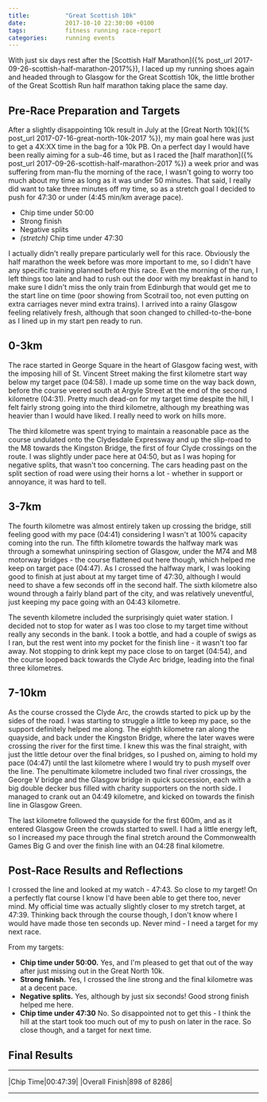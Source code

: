 ```yaml
---
title:          "Great Scottish 10k"
date:           2017-10-10 22:30:00 +0100
tags:           fitness running race-report
categories:     running events
---
```


With just six days rest after the [Scottish Half Marathon]({% post_url 2017-09-26-scottish-half-marathon-2017%}), I laced up my running shoes again and headed through to Glasgow for the Great Scottish 10k, the little brother of the Great Scottish Run half marathon taking place the same day.

<!-- Read More -->

## Pre-Race Preparation and Targets

After a slightly disappointing 10k result in July at the [Great North 10k]({% post_url 2017-07-16-great-north-10k-2017 %}), my main goal here was just to get a 4X:XX time in the bag for a 10k PB. On a perfect day I would have been really aiming for a sub-46 time, but as I raced the [half marathon]({% post_url 2017-09-26-scottish-half-marathon-2017 %}) a week prior and was suffering from man-flu the morning of the race, I wasn't going to worry too much about my time as long as it was under 50 minutes. That said, I really did want to take three minutes off my time, so as a stretch goal I decided to push for 47:30 or under (4:45 min/km  average pace).

- Chip time under 50:00
- Strong finish
- Negative splits
- *(stretch)* Chip time under 47:30

I actually didn't really prepare particularly well for this race. Obviously the half marathon the week before was more important to me, so I didn't have any specific training planned before this race. Even the morning of the run, I left things too late and had to rush out the door with my breakfast in hand to make sure I didn't miss the only train from Edinburgh that would get me to the start line on time (poor showing from Scotrail too, not even putting on extra carriages never mind extra trains). I arrived into a rainy Glasgow feeling relatively fresh, although that soon changed to chilled-to-the-bone as I lined up in my start pen ready to run.

## 0-3km

The race started in George Square in the heart of Glasgow facing west, with the imposing hill of St. Vincent Street making the first kilometre start way below my target pace (04:58). I made up some time on the way back down, before the course veered south at Argyle Street at the end of the second kilometre (04:31). Pretty much dead-on for my target time despite the hill, I felt fairly strong going into the third kilometre, although my breathing was heavier than I would have liked. I really need to work on hills more.

The third kilometre was spent trying to maintain a reasonable pace as the course undulated onto the Clydesdale Expressway and up the slip-road to the M8 towards the Kingston Bridge, the first of four Clyde crossings on the route. I was slightly under pace here at 04:50, but as I was hoping for negative splits, that wasn't too concerning. The cars heading past on the split section of road were using their horns a lot - whether in support or annoyance, it was hard to tell.

## 3-7km

The fourth kilometre was almost entirely taken up crossing the bridge, still feeling good with my pace (04:41) considering I wasn't at 100% capacity coming into the run. The fifth kilometre towards the halfway mark was through a somewhat uninspiring section of Glasgow, under the M74 and M8 motorway bridges - the course flattened out here though, which helped me keep on target pace (04:47). As I crossed the halfway mark, I was looking good to finish at just about at my target time of 47:30, although I would need to shave a few seconds off in the second half. The sixth kilometre also wound through a fairly bland part of the city, and was relatively uneventful, just keeping my pace going with an 04:43 kilometre. 

The seventh kilometre included the surprisingly quiet water station. I decided not to stop for water as I was too close to my target time without really any seconds in the bank. I took a bottle, and had a couple of swigs as I ran, but the rest went into my pocket for the finish line - it wasn't too far away. Not stopping to drink kept my pace close to on target (04:54), and the course looped back towards the Clyde Arc bridge, leading into the final three kilometres.

## 7-10km

As the course crossed the Clyde Arc, the crowds started to pick up by the sides of the road. I was starting to struggle a little to keep my pace, so the support definitely helped me along. The eighth kilometre ran along the quayside, and back under the Kingston Bridge, where the later waves were crossing the river for the first time. I knew this was the final straight, with just the little detour over the final bridges, so I pushed on, aiming to hold my pace (04:47) until the last kilometre where I would try to push myself over the line. The penultimate kilometre included two final river crossings, the George V bridge and the Glasgow bridge in quick succession, each with a big double decker bus filled with charity supporters on the north side. I managed to crank out an 04:49 kilometre, and kicked on towards the finish line in Glasgow Green.

The last kilometre followed the quayside for the first 600m, and as it entered Glasgow Green the crowds started to swell. I had a little energy left, so I increased my pace through the final stretch around the Commonwealth Games Big G and over the finish line with an 04:28 final kilometre.

## Post-Race Results and Reflections

I crossed the line and looked at my watch - 47:43. So close to my target! On a perfectly flat course I know I'd have been able to get there too, never mind. My official time was actually slightly closer to my stretch target, at 47:39. Thinking back through the course though, I don't know where I would have made those ten seconds up. Never mind - I need a target for my next race.

From my targets:

- <i class="fa fa-check" aria-hidden="true"></i> **Chip time under 50:00.** Yes, and I'm pleased to get that out of the way after just missing out in the Great North 10k.
- <i class="fa fa-check" aria-hidden="true"></i> **Strong finish.** Yes, I crossed the line strong and the final kilometre was at a decent pace.
- <i class="fa fa-check" aria-hidden="true"></i> **Negative splits.** Yes, although by just six seconds! Good strong finish helped me here.
- <i class="fa fa-times" aria-hidden="true"></i> **Chip time under 47:30** No. So disappointed not to get this - I think the hill at the start took too much out of my to push on later in the race. So close though, and a target for next time.

## Final Results

---

|Chip Time|00:47:39|
|Overall Finish|898 of 8286|

---